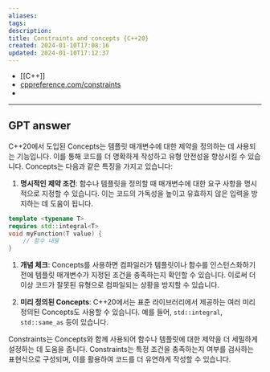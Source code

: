 ```yaml
---
aliases: 
tags: 
description:
title: Constraints and concepts {C++20}
created: 2024-01-10T17:08:16
updated: 2024-01-10T17:12:37
---
```

- [[C++]]
- [cppreference.com/constraints](https://en.cppreference.com/w/cpp/language/constraints)
- 
---

## GPT answer

C++20에서 도입된 Concepts는 템플릿 매개변수에 대한 제약을 정의하는 데 사용되는 기능입니다. 이를 통해 코드를 더 명확하게 작성하고 유형 안전성을 향상시킬 수 있습니다. Concepts는 다음과 같은 특징을 가지고 있습니다:

1. **명시적인 제약 조건**: 함수나 템플릿을 정의할 때 매개변수에 대한 요구 사항을 명시적으로 지정할 수 있습니다. 이는 코드의 가독성을 높이고 유효하지 않은 입력을 방지하는 데 도움이 됩니다.

```cpp
template <typename T>
requires std::integral<T>
void myFunction(T value) {
    // 함수 내용
}
```

1. **개념 체크**: Concepts를 사용하면 컴파일러가 템플릿이나 함수를 인스턴스화하기 전에 템플릿 매개변수가 지정된 조건을 충족하는지 확인할 수 있습니다. 이로써 더 이상 코드가 잘못된 유형으로 컴파일되는 상황을 방지할 수 있습니다.

2. **미리 정의된 Concepts**: C++20에서는 표준 라이브러리에서 제공하는 여러 미리 정의된 Concepts도 사용할 수 있습니다. 예를 들어, `std::integral`, `std::same_as` 등이 있습니다.

Constraints는 Concepts와 함께 사용되어 함수나 템플릿에 대한 제약을 더 세밀하게 설정하는 데 도움을 줍니다. Constraints는 특정 조건을 충족하는지 여부를 검사하는 표현식으로 구성되며, 이를 활용하여 코드를 더 유연하게 작성할 수 있습니다.
